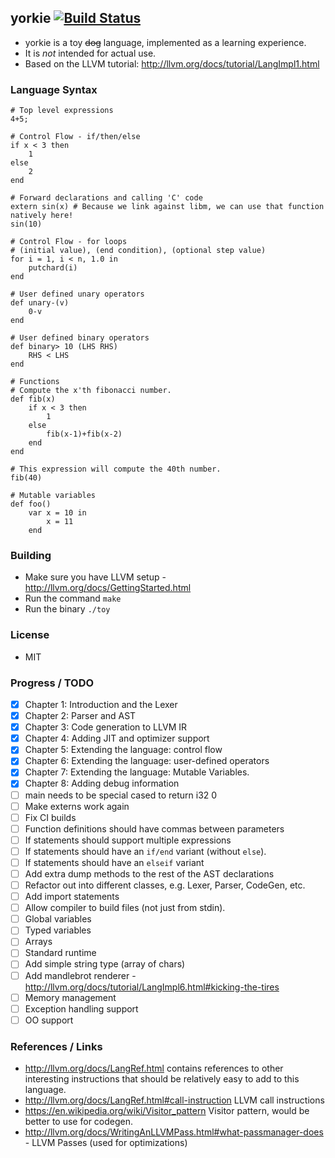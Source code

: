 ## yorkie [![Build Status](https://travis-ci.org/daniel-beard/yorkie.svg)](https://travis-ci.org/daniel-beard/yorkie)
- yorkie is a toy ~~dog~~ language, implemented as a learning experience.
- It is *not* intended for actual use.
- Based on the LLVM tutorial: http://llvm.org/docs/tutorial/LangImpl1.html

### Language Syntax
```
# Top level expressions
4+5;

# Control Flow - if/then/else
if x < 3 then
    1
else 
    2
end

# Forward declarations and calling 'C' code
extern sin(x) # Because we link against libm, we can use that function natively here!
sin(10)

# Control Flow - for loops
# (initial value), (end condition), (optional step value)
for i = 1, i < n, 1.0 in 
    putchard(i)
end

# User defined unary operators
def unary-(v)
    0-v
end

# User defined binary operators
def binary> 10 (LHS RHS)
    RHS < LHS
end

# Functions
# Compute the x'th fibonacci number.
def fib(x)
    if x < 3 then
        1
    else
        fib(x-1)+fib(x-2)
    end
end

# This expression will compute the 40th number.
fib(40)

# Mutable variables
def foo()
    var x = 10 in 
        x = 11
    end
```

### Building
- Make sure you have LLVM setup - http://llvm.org/docs/GettingStarted.html
- Run the command `make`
- Run the binary `./toy`

### License
- MIT

### Progress / TODO
- [X] Chapter 1: Introduction and the Lexer
- [X] Chapter 2: Parser and AST
- [X] Chapter 3: Code generation to LLVM IR 
- [X] Chapter 4: Adding JIT and optimizer support 
- [X] Chapter 5: Extending the language: control flow 
- [X] Chapter 6: Extending the language: user-defined operators
- [X] Chapter 7: Extending the language: Mutable Variables.
- [X] Chapter 8: Adding debug information
- [ ] main needs to be special cased to return i32 0
- [ ] Make externs work again
- [ ] Fix CI builds
- [ ] Function definitions should have commas between parameters
- [ ] If statements should support multiple expressions
- [ ] If statements should have an `if/end` variant (without `else`).
- [ ] If statements should have an `elseif` variant
- [ ] Add extra dump methods to the rest of the AST declarations
- [ ] Refactor out into different classes, e.g. Lexer, Parser, CodeGen, etc.
- [ ] Add import statements
- [ ] Allow compiler to build files (not just from stdin).
- [ ] Global variables
- [ ] Typed variables
- [ ] Arrays
- [ ] Standard runtime
- [ ] Add simple string type (array of chars)
- [ ] Add mandlebrot renderer - http://llvm.org/docs/tutorial/LangImpl6.html#kicking-the-tires
- [ ] Memory management
- [ ] Exception handling support
- [ ] OO support

### References / Links
- http://llvm.org/docs/LangRef.html contains references to other interesting instructions that should be relatively easy to add to this language.
- http://llvm.org/docs/LangRef.html#call-instruction LLVM call instructions
- https://en.wikipedia.org/wiki/Visitor_pattern Visitor pattern, would be better to use for codegen.
- http://llvm.org/docs/WritingAnLLVMPass.html#what-passmanager-does - LLVM Passes (used for optimizations)
